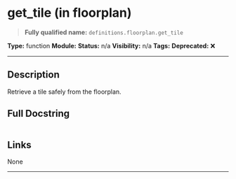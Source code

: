 # get_tile (in floorplan)
> **Fully qualified name:** `definitions.floorplan.get_tile`

**Type:** function
**Module:** 
**Status:** n/a
**Visibility:** n/a
**Tags:** 
**Deprecated:** ❌

---

## Description
Retrieve a tile safely from the floorplan.

## Full Docstring
```

```

## Links
None

---
